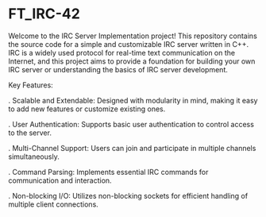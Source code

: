 # FT_IRC-42
Welcome to the IRC Server Implementation project! This repository contains the source code for a simple and customizable IRC server written in C++. IRC is a widely used protocol for real-time text communication on the Internet, and this project aims to provide a foundation for building your own IRC server or understanding the basics of IRC server development.

Key Features:

. Scalable and Extendable: Designed with modularity in mind, making it easy to add new features or customize existing ones.

. User Authentication: Supports basic user authentication to control access to the server.

. Multi-Channel Support: Users can join and participate in multiple channels simultaneously.

. Command Parsing: Implements essential IRC commands for communication and interaction.

. Non-blocking I/O: Utilizes non-blocking sockets for efficient handling of multiple client connections.
